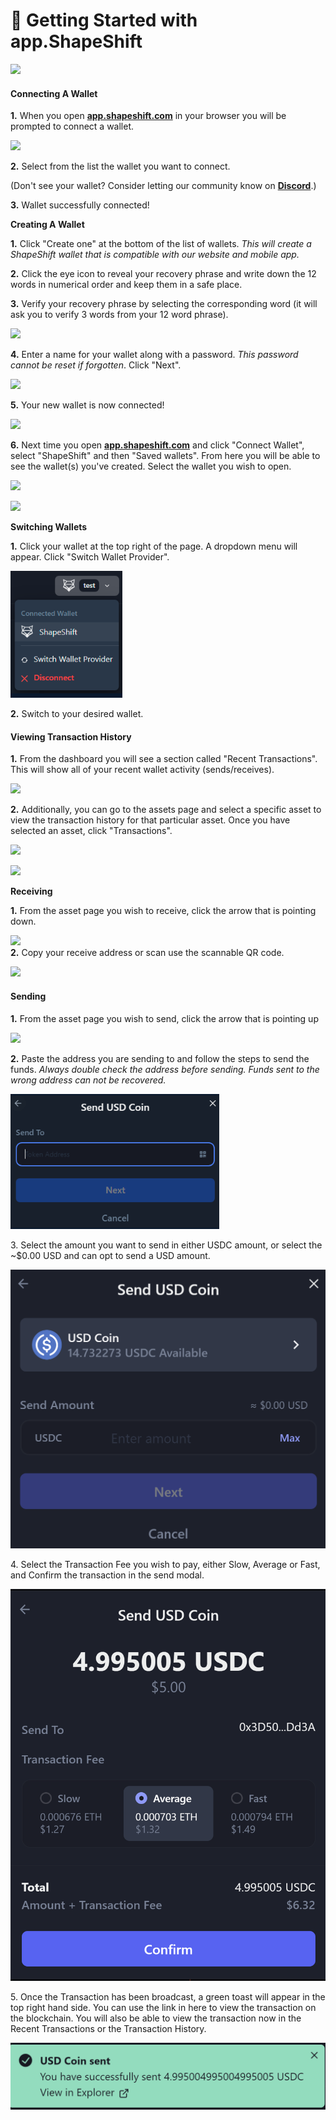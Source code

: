 # 🤝 Getting Started with app.ShapeShift

![](<../../../.gitbook/assets/image (106).png>)

#### Connecting A Wallet <a href="#h_01fycceh1bv7pbzb5j7tpxjd01" id="h_01fycceh1bv7pbzb5j7tpxjd01"></a>

**1.** When you open [**app.shapeshift.com**](https://app.shapeshift.com/dashboard) in your browser you will be prompted to connect a wallet.

![](<../../../.gitbook/assets/image (154).png>)

**2.** Select from the list the wallet you want to connect.

(Don't see your wallet? Consider letting our community know on [**Discord**](https://discord.com/invite/shapeshift).)

**3.** Wallet successfully connected!

**Creating A Wallet**

**1.** Click "Create one" at the bottom of the list of wallets. _This will create a ShapeShift wallet that is compatible with our website and mobile app._

**2.** Click the eye icon to reveal your recovery phrase and write down the 12 words in numerical order and keep them in a safe place.&#x20;

**3.** Verify your recovery phrase by selecting the corresponding word (it will ask you to verify 3 words from your 12 word phrase).

![](<../../../.gitbook/assets/image (133).png>)

**4.** Enter a name for your wallet along with a password. _This password cannot be reset if forgotten_. Click "Next".

![](<../../../.gitbook/assets/image (114).png>)

**5.** Your new wallet is now connected!

![](<../../../.gitbook/assets/image (115).png>)

**6.** Next time you open [**app.shapeshift.com**](https://app.shapeshift.com/dashboard) and click "Connect Wallet", select "ShapeShift" and then "Saved wallets". From here you will be able to see the wallet(s) you've created. Select the wallet you wish to open.

![](<../../../.gitbook/assets/image (175).png>)

![](<../../../.gitbook/assets/image (149).png>)

**Switching Wallets**

**1.** Click your wallet at the top right of the page. A dropdown menu will appear. Click "Switch Wallet Provider".

![](<../../../.gitbook/assets/image (22) (1).png>)

**2.** Switch to your desired wallet.

#### Viewing Transaction History <a href="#h_01fyccf9y6fv9ydq4aqn96m0pq" id="h_01fyccf9y6fv9ydq4aqn96m0pq"></a>

**1.** From the dashboard you will see a section called "Recent Transactions". This will show all of your recent wallet activity (sends/receives).

![](<../../../.gitbook/assets/image (225).png>)

**2.** Additionally, you can go to the assets page and select a specific asset to view the transaction history for that particular asset. Once you have selected an asset, click "Transactions".

![](<../../../.gitbook/assets/image (239).png>)

![](<../../../.gitbook/assets/image (112).png>)

**Receiving**

**1.** From the asset page you wish to receive, click the arrow that is pointing down.

![](<../../../.gitbook/assets/image (137).png>)\
**2.** Copy your receive address or scan use the scannable QR code.

![](<../../../.gitbook/assets/image (45).png>)

#### Sending <a href="#h_01fyccftsm271jn9ar29tn5ff6" id="h_01fyccftsm271jn9ar29tn5ff6"></a>

**1.** From the asset page you wish to send, click the arrow that is pointing up

![](<../../../.gitbook/assets/image (72).png>)

**2.** Paste the address you are sending to and follow the steps to send the funds. _Always double check the address before sending. Funds sent to the wrong address can not be recovered._

![](<../../../.gitbook/assets/image (33) (1).png>)

3\. Select the amount you want to send in either USDC amount, or select the \~$0.00 USD and can opt to send a USD amount.

![](<../../../.gitbook/assets/image (30).png>)

4\. Select the Transaction Fee you wish to pay, either Slow, Average or Fast, and Confirm the transaction in the send modal.

![](<../../../.gitbook/assets/image (38).png>)

5\. Once the Transaction has been broadcast, a green toast will appear in the top right hand side. You can use the link in here to view the transaction on the blockchain. You will also be able to view the transaction now in the Recent Transactions or the Transaction History.

![](<../../../.gitbook/assets/image (40).png>)
